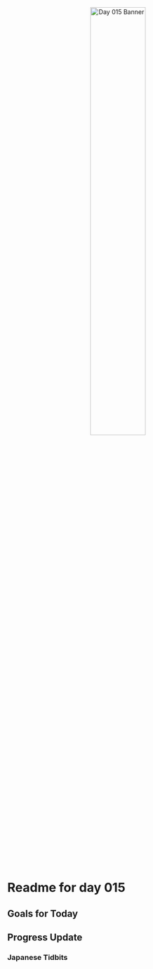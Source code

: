 <div align="center">
 <img src="../Images/image_015.jpg" alt="Day 015 Banner" width="50%">
</div>

# Readme for day 015

## Goals for Today

## Progress Update

### Japanese Tidbits

